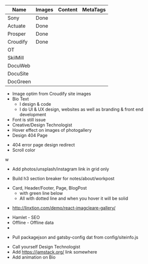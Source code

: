 

| Name   | Images  | Content | MetaTags |
|--------|---------|---------|----------|
|Sony    |  Done   |         |          |
|Actuate |  Done   |         |          |
|Prosper |  Done   |         |          |
|Croudify|  Done   |         |          |
|OT      |         |         |          |
|SkilMill|         |         |          |
|DocuWeb |         |         |          |
|DocuSite|         |         |          |
|DocGreen|         |         |          |

<!-------------
-------P1------
--------------->
- Image optim from Croudify site images
- Bio Text
  - I design & code
  - I do UI & UX design, websites as well as branding & front end development
- Font is still issue
- Creative/Design Technologist
- Hover effect on images of photogallery
- Design 404 Page

<!-------------
-------P2------
--------------->
<!-- ---------- URL redirect ------------- -->
- 404 error page design redirect
- Scroll color

<!-- ---------- Photo-Grid ------------- -->w
- Add photos/unsplash/instagram link in grid only

<!-- ---------- Photo-Grid ------------- -->
- Build h3 section breaker for notes/about/workpost

<!-- ---------- a tag style ------------- -->
- Card, Header/Footer, Page, BlogPost
  - <ATag /> with green line below
  - All <a /> with dotted line and when you hover it will be solid

<!-------------
-------P3------
--------------->

<!-- ---------- Photos ------------- -->
- http://linxtion.com/demo/react-imagcleare-gallery/ 

<!-- ---------- Gatsby Plugin ------------- -->
- Hamlet - SEO
- Offline - Offline data
- 
<!-- ---------- One source of truth ------------- -->
- Pull packagejson and gatsby-config dat from config/siteinfo.js

<!-- ---------- Other Ideas ------------- -->
- Call yourself Design Technologist
- Add https://jamstack.org/ link somewhere
- Add animation on Bio